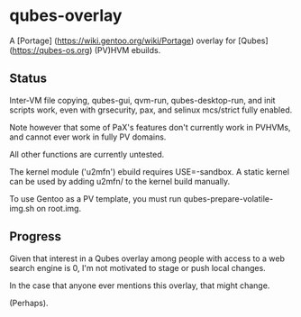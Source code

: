qubes-overlay
=============

A [Portage] (https://wiki.gentoo.org/wiki/Portage) overlay for
[Qubes] (https://qubes-os.org) (PV)HVM ebuilds.


Status
------

Inter-VM file copying, qubes-gui, qvm-run, qubes-desktop-run, and
init scripts work, even with grsecurity, pax, and selinux mcs/strict
fully enabled.

Note however that some of PaX's features don't currently work in
PVHVMs, and cannot ever work in fully PV domains.

All other functions are currently untested.

The kernel module ('u2mfn') ebuild requires USE=-sandbox. A static
kernel can be used by adding u2mfn/ to the kernel build manually.

To use Gentoo as a PV template, you must run
qubes-prepare-volatile-img.sh on root.img.


Progress
--------

Given that interest in a Qubes overlay among people with access to a web
search engine is 0, I'm not motivated to stage or push local changes.

In the case that anyone ever mentions this overlay, that might change.

(Perhaps).
